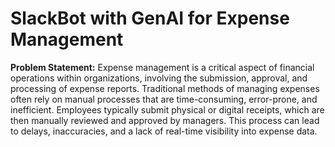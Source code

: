 # SlackBot with GenAI for Expense Management

**Problem Statement:** Expense management is a critical aspect of financial operations within organizations, involving the submission, approval, and processing of expense reports. Traditional methods of managing expenses often rely on manual processes that are time-consuming, error-prone, and inefficient. Employees typically submit physical or digital receipts, which are then manually reviewed and approved by managers. This process can lead to delays, inaccuracies, and a lack of real-time visibility into expense data.
